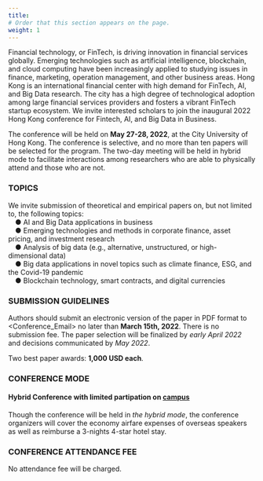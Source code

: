 ```yaml
---
title: 
# Order that this section appears on the page.
weight: 1
---
```

Financial technology, or FinTech, is driving innovation in financial services globally. Emerging technologies such as artificial intelligence, blockchain, and cloud computing have been increasingly applied to studying issues in finance, marketing, operation management, and other business areas. Hong Kong is an international financial center with high demand for FinTech, AI, and Big Data research. The city has a high degree of technological adoption among large financial services providers and fosters a vibrant FinTech startup ecosystem. We invite interested scholars to join the inaugural 2022 Hong Kong conference for Fintech, AI, and Big Data in Business.

The conference will be held on **May 27-28, 2022**, at the City University of Hong Kong. The conference is selective, and no more than ten papers will be selected for the program. The two-day meeting will be held in hybrid mode to facilitate interactions among researchers who are able to physically attend and those who are not. 

### TOPICS
We invite submission of theoretical and empirical papers on, but not limited to, the following topics:<br>
&emsp;●	AI and Big Data applications in business <br>
&emsp;●	Emerging technologies and methods in corporate finance, asset pricing, and investment research<br>
&emsp;●	Analysis of big data (e.g., alternative, unstructured, or high-dimensional data) <br>
&emsp;●	Big data applications in novel topics such as climate finance, ESG, and the Covid-19 pandemic<br>
&emsp;●	Blockchain technology, smart contracts, and digital currencies

### SUBMISSION GUIDELINES
Authors should submit an electronic version of the paper in PDF format to <Conference_Email> no later than **March 15th, 2022**. There is no submission fee. The paper selection will be finalized by *early April 2022* and decisions communicated by *May 2022*. 

Two best paper awards: **1,000 USD each**.

### CONFERENCE MODE
#### Hybrid Conference with limited partipation on [campus](https://www.cityu.edu.hk/about/campus/map)
Though the conference will be held in *the hybrid mode*, the conference organizers will cover the economy airfare expenses of overseas speakers as well as reimburse a 3-nights 4-star hotel stay.

### CONFERENCE ATTENDANCE FEE 
No attendance fee will be charged. 


